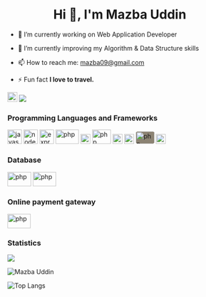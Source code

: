 <h1 align="center">Hi 👋, I'm Mazba Uddin</h1>

- 🔭 I’m currently working on Web Application Developer

- 🌱 I’m currently improving my Algorithm & Data Structure skills

- 📫 How to reach me: <a href="mailto:mazba09@gmail.com"> mazba09@gmail.com</a>

- ⚡ Fun fact **I love to travel.**

<a href="https://www.linkedin.com/in/mazba-uddin-1155b1b3" target="blank"><img src="https://cdn.jsdelivr.net/npm/simple-icons@3.0.1/icons/linkedin.svg" alt="Mazba Uddin" height="22" width="22" /></a>
![](https://komarev.com/ghpvc/?username=mazba07&color=138D75&style=flat+square&label=Total+views)


### Programming Languages and Frameworks
<p align="left">
<img src="https://www.vectorlogo.zone/logos/javascript/javascript-icon.svg" alt="javascript" width="32" height="32"/> 
<img src="https://www.vectorlogo.zone/logos/nodejs/nodejs-icon.svg" alt="node.js" width="32" height="32"/> 
<img src="https://img.icons8.com/?size=100&id=PZQVBAxaueDJ&format=png&color=000000" alt="express" width="32" height="32"/> 
<img src="https://www.vectorlogo.zone/logos/angular/angular-ar21.svg" alt="php" width="52" height="32"/> 
<img src="https://www.vectorlogo.zone/logos/socketio/socketio-ar21.svg" alt="php" width="22" height="22"/> 

<img src="https://www.vectorlogo.zone/logos/php/php-ar21.svg" alt="php" width="42" height="32"/> 
<img src="https://www.vectorlogo.zone/logos/w3_html5/w3_html5-icon.svg" alt="html" width="22" height="22"/> 
<img src="https://www.vectorlogo.zone/logos/w3_css/w3_css-icon.svg" alt="php" width="22" height="22"/> 
<img src="https://www.vectorlogo.zone/logos/getbootstrap/getbootstrap-ar21.svg" alt="php" width="42" height="28" style="background-color: #8c8373; border-radius: 15%;"/> 


<img src="https://www.vectorlogo.zone/logos/jquery/jquery-ar21.svg" alt="php" width="22" height="22"/> 
</p>

### Database
<p>
  <img src="https://www.vectorlogo.zone/logos/mysql/mysql-horizontal.svg" alt="php" width="53" height="32"/> 
  <img src="https://www.vectorlogo.zone/logos/firebase/firebase-ar21.svg" alt="php" width="52" height="32"/> 
</p>

### Online payment gateway
<p>
  <img src="https://www.vectorlogo.zone/logos/stripe/stripe-ar21.svg" alt="php" width="52" height="32"/> 
</p>


<!-- **Stats :**  Showing a github Ranking in BD  -->
<!-- [![Mazba's github ranking](https://github-readme-ranking.vercel.app/api/rank?username=mazba07&country_code=bangladesh&theme=dark)](https://github.com/Muhammadsher/github-readme-ranking) -->


### Statistics
<img src="https://github-readme-stats.vercel.app/api?username=mazba07&&show_icons=true&title_color=ffffff&icon_color=a4c639&text_color=daf7dc&bg_color=151515">

<p><img align="center" src="https://github-readme-streak-stats.herokuapp.com/?user=mazba07&" alt="Mazba Uddin"/></p>

![Top Langs](https://github-readme-stats.vercel.app/api/top-langs/?username=mazba07&theme=tokyonight) 
